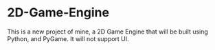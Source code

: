 # 2D-Game-Engine
This is a new project of mine, a 2D Game Engine that will be built using Python, and PyGame. It will not support UI.

